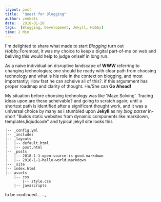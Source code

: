 ```yaml
---
layout: post
title:  "Quest for Blogging"
author: venkatc
date:   2018-01-28
tags:  [Blogging, Development, Jekyll, Hobby]
time: 2 Min
---
```

I'm delighted to share what made to start  *Blogging* turn out *Hobby*.Foremost, it was my choice to keep a digital part-of-me on web and beliving this would help to judge onlself in long run.

As a naive individual on disruptive landscape of **WWW**  referring to changing technologies; one should be ready with clear path from choosing technology and what is his role in the context on blogging, and most importantly; How fast he can acheive all of this?. if this argumment has proper roadmap and clarity of thought. He/She can **Go Ahead!** 

My situation before choosing technology was like 'Maze Solving'. Tracing ideas upon are these acheivable? and going to scratch again; until a shortest path is identified  after a significant thought work, and it was a universal choice by many as i stumbled upon **Jekyll** as my *blog parser* in-short "Builds static websites from dynamic components like markdown, templates,liqiudcode" and typical jekyll site looks this 
~~~
|-- _config.yml
|-- _includes
|-- _layouts
|   |-- default.html
|   |-- post.html
|-- _posts
|   |-- 2018-1-1-open-source-is-good.markdown
|   |-- 2018-1-1-hello-world.markdown
|-- _site
|-- index.html
|-- assets
    |-- css
        |-- style.css
    |-- javascripts
~~~
to be continued.......,
